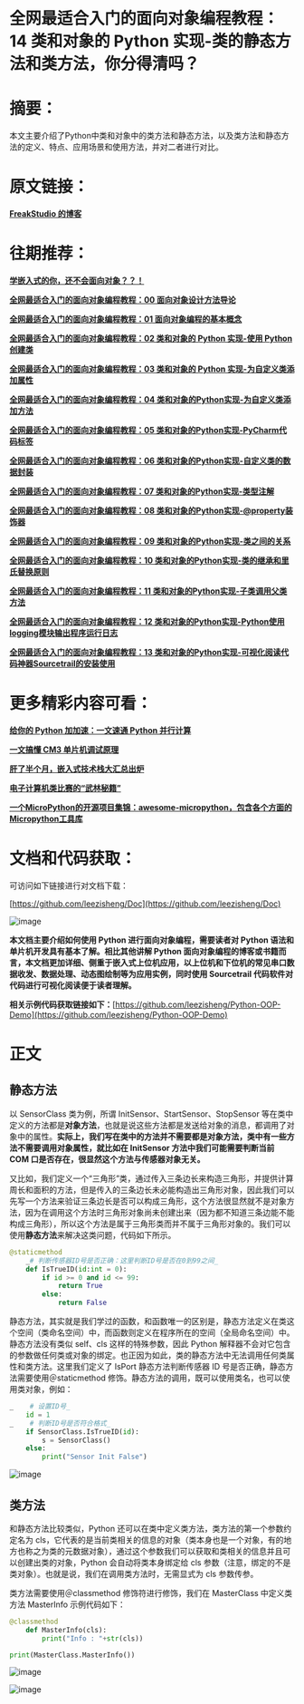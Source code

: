# 全网最适合入门的面向对象编程教程：14 类和对象的 Python 实现-类的静态方法和类方法，你分得清吗？

# 摘要：

本文主要介绍了Python中类和对象中的类方法和静态方法，以及类方法和静态方法的定义、特点、应用场景和使用方法，并对二者进行对比。


# 原文链接：
[**FreakStudio 的博客**](https://www.cnblogs.com/FreakEmbedded)

# 往期推荐：
[**学嵌入式的你，还不会面向对象？？！**](http://mp.weixin.qq.com/s?__biz=MzkwMTYzNTY3Ng==&mid=2247483825&idx=1&sn=149aaf3baa6a96703713e554d4a888db&chksm=c0b08a82f7c70394074a24b722a1caddb0ad598a7303e61133216ae61423df0b5bc57a6b82b2&scene=21#wechat_redirect "**学嵌入式的你，还不会面向对象？？！**")

[**全网最适合入门的面向对象编程教程：00 面向对象设计方法导论**](https://mp.weixin.qq.com/s/sycnlnMhtFji8q2fYh0MFQ "**全网最适合入门的面向对象编程教程：00 面向对象设计方法导论**")

[**全网最适合入门的面向对象编程教程：01 面向对象编程的基本概念**](http://mp.weixin.qq.com/s?__biz=MzkwMTYzNTY3Ng==&mid=2247483853&idx=1&sn=c7685237216b8dd1cadf95f3353fde8e&chksm=c0b08afef7c703e8ce7b76958718ebe381220a199fac9e872710ea1cb4f8fc6f93d36d151279&scene=21#wechat_redirect "**全网最适合入门的面向对象编程教程：01 面向对象编程的基本概念**")

[**全网最适合入门的面向对象编程教程：02 类和对象的 Python 实现-使用 Python 创建类**](https://mp.weixin.qq.com/s/XKpEAGY9WJ7GRFc98E6dcw)

[**全网最适合入门的面向对象编程教程：03 类和对象的 Python 实现-为自定义类添加属性**](https://mp.weixin.qq.com/s/LsNtLbHLNtVBtiQ3eaJnSg)

[**全网最适合入门的面向对象编程教程：04 类和对象的Python实现-为自定义类添加方法**](https://mp.weixin.qq.com/s/A5rMO3ppTZTUwRPL2NQxdg)

[**全网最适合入门的面向对象编程教程：05 类和对象的Python实现-PyCharm代码标签**](https://mp.weixin.qq.com/s/YjM1JPzLakfyWiDkyy4LQw)

[**全网最适合入门的面向对象编程教程：06 类和对象的Python实现-自定义类的数据封装**](https://mp.weixin.qq.com/s/z7CmgHJXf0QlAgIIRRTXlw)

[**全网最适合入门的面向对象编程教程：07 类和对象的Python实现-类型注解**](https://mp.weixin.qq.com/s/7r4hgM3a187si_D5ReEMCA)

[**全网最适合入门的面向对象编程教程：08 类和对象的Python实现-@property装饰器**](https://mp.weixin.qq.com/s/sSO-L_NQHarXh160xiVZVg)

[**全网最适合入门的面向对象编程教程：09 类和对象的Python实现-类之间的关系**](https://mp.weixin.qq.com/s/cAZzXr9MSL0nVxVcTgNlQA)

[**全网最适合入门的面向对象编程教程：10 类和对象的Python实现-类的继承和里氏替换原则**](https://mp.weixin.qq.com/s/29Lr_nigsMuIJMmWEObk1g)

[**全网最适合入门的面向对象编程教程：11 类和对象的Python实现-子类调用父类方法**](https://mp.weixin.qq.com/s/HEvQNiVXkjlnbhz8Sdt_4Q)

[**全网最适合入门的面向对象编程教程：12 类和对象的Python实现-Python使用logging模块输出程序运行日志**](https://mp.weixin.qq.com/s/QHYLu7Mrs2ErUHvy_k59QA)

[**全网最适合入门的面向对象编程教程：13 类和对象的Python实现-可视化阅读代码神器Sourcetrail的安装使用**](https://mp.weixin.qq.com/s/EbJJpqIq8v_eRQZfdWONFA)

# 更多精彩内容可看：
[**给你的 Python 加加速：一文速通 Python 并行计算**](https://mp.weixin.qq.com/s?__biz=MzkwMTYzNTY3Ng==&mid=2247483747&idx=1&sn=0e203586516fd6e925085b9c1244dbee&scene=21#wechat_redirect "**给你的 Python 加加速：一文速通 Python 并行计算**")

[**一文搞懂 CM3 单片机调试原理**](https://mp.weixin.qq.com/s?__biz=MzkwMTYzNTY3Ng==&mid=2247483719&idx=1&sn=7ece9da65d002fdc3df9539cc43f3a8d&scene=21#wechat_redirect "**一文搞懂 CM3 单片机调试原理**")

[**肝了半个月，嵌入式技术栈大汇总出炉**](https://mp.weixin.qq.com/s?__biz=MzkwMTYzNTY3Ng==&mid=2247483671&idx=1&sn=c267a0c6f4ab93d6b6d934bf803b5919&scene=21#wechat_redirect "**肝了半个月，嵌入式技术栈大汇总出炉**")

[**电子计算机类比赛的“武林秘籍”**](https://mp.weixin.qq.com/s?__biz=MzkwMTYzNTY3Ng==&mid=2247483774&idx=1&sn=46d57506febe92c1719c8567ebe95269&scene=21#wechat_redirect "**电子计算机类比赛的“武林秘籍”**")

[**一个MicroPython的开源项目集锦：awesome-micropython，包含各个方面的Micropython工具库**](https://mp.weixin.qq.com/s?__biz=MzkwMTYzNTY3Ng==&mid=2247483854&idx=1&sn=fd666dc501a0de850abfbd8793abff00&chksm=c0b08afdf7c703eb494f8e402a5d60eba9a802bfdb02c07a5e1666a8a1b335e38240adc6c1b5&scene=21#wechat_redirect "**一个MicroPython的开源项目集锦：awesome-micropython，包含各个方面的Micropython工具库**")

# **文档和代码获取：**

可访问如下链接进行对文档下载：

[https://github.com/leezisheng/Doc](https://github.com/leezisheng/Doc)

![image](https://img2024.cnblogs.com/blog/2591203/202407/2591203-20240711215550373-1274223674.png)



**本文档主要介绍如何使用 Python 进行面向对象编程，需要读者对 Python 语法和单片机开发具有基本了解。相比其他讲解 Python 面向对象编程的博客或书籍而言，本文档更加详细、侧重于嵌入式上位机应用，以上位机和下位机的常见串口数据收发、数据处理、动态图绘制等为应用实例，同时使用 Sourcetrail 代码软件对代码进行可视化阅读便于读者理解。**

**相关示例代码获取链接如下：**[https://github.com/leezisheng/Python-OOP-Demo](https://github.com/leezisheng/Python-OOP-Demo)

# 正文

## 静态方法

以 SensorClass 类为例，所谓 InitSensor、StartSensor、StopSensor 等在类中定义的方法都是**对象方法**，也就是说这些方法都是发送给对象的消息，都调用了对象中的属性。**实际上，我们写在类中的方法并不需要都是对象方法，类中有一些方法不需要调用对象属性，就比如在 InitSensor 方法中我们可能需要判断当前 COM 口是否存在，很显然这个方法与传感器对象无关。**

又比如，我们定义一个“三角形”类，通过传入三条边长来构造三角形，并提供计算周长和面积的方法，但是传入的三条边长未必能构造出三角形对象，因此我们可以先写一个方法来验证三条边长是否可以构成三角形，这个方法很显然就不是对象方法，因为在调用这个方法时三角形对象尚未创建出来（因为都不知道三条边能不能构成三角形），所以这个方法是属于三角形类而并不属于三角形对象的。我们可以使用**静态方法**来解决这类问题，代码如下所示。

```python
@staticmethod
    _# 判断传感器ID号是否正确：这里判断ID号是否在0到99之间_
    def IsTrueID(id:int = 0):
        if id >= 0 and id <= 99:
            return True
        else:
            return False
```

静态方法，其实就是我们学过的函数，和函数唯一的区别是，静态方法定义在类这个空间（类命名空间）中，而函数则定义在程序所在的空间（全局命名空间）中。静态方法没有类似 self、cls 这样的特殊参数，因此 Python 解释器不会对它包含的参数做任何类或对象的绑定。也正因为如此，类的静态方法中无法调用任何类属性和类方法。这里我们定义了 IsPort 静态方法判断传感器 ID 号是否正确，静态方法需要使用＠staticmethod 修饰。静态方法的调用，既可以使用类名，也可以使用类对象，例如：

```python
_    # 设置ID号_
    id = 1
_    # 判断ID号是否符合格式_
    if SensorClass.IsTrueID(id):
        s = SensorClass()
    else:
        print("Sensor Init False")
```

![image](https://img2024.cnblogs.com/blog/2591203/202407/2591203-20240711215604349-588956561.png)


## 类方法

和静态方法比较类似，Python 还可以在类中定义类方法，类方法的第一个参数约定名为 cls，它代表的是当前类相关的信息的对象（类本身也是一个对象，有的地方也称之为类的元数据对象），通过这个参数我们可以获取和类相关的信息并且可以创建出类的对象，Python 会自动将类本身绑定给 cls 参数（注意，绑定的不是类对象）。也就是说，我们在调用类方法时，无需显式为 cls 参数传参。

类方法需要使用＠classmethod 修饰符进行修饰，我们在 MasterClass 中定义类方法 MasterInfo 示例代码如下：

```python
@classmethod
    def MasterInfo(cls):
        print("Info : "+str(cls))

print(MasterClass.MasterInfo())
```

![image](https://img2024.cnblogs.com/blog/2591203/202407/2591203-20240711215619072-796623996.png)


![image](https://img2024.cnblogs.com/blog/2591203/202407/2591203-20240711215622277-2030320610.png)

